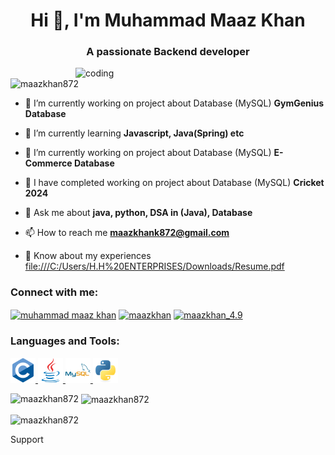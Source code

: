 <h1 align="center">Hi 👋, I'm Muhammad Maaz Khan</h1>
<h3 align="center">A passionate Backend developer</h3>

<img align="right" alt="coding" width="400" src="https://camo.githubusercontent.com/7de37139d0b4c1ce40865e799b446c0e963a3dd8fb68d239707237c40604fa3d/68747470733a2f2f63646e2e6472696262626c652e636f6d2f75736572732f3733303730332f73637265656e73686f74732f363538313234332f6176656e746f2e676966">


<p align="left"> <img src="https://komarev.com/ghpvc/?username=maazkhan872&label=Profile%20views&color=0e75b6&style=flat" alt="maazkhan872" /> </p>

- 🔭 I’m currently working on project about Database (MySQL) **GymGenius Database**

- 🌱 I’m currently learning **Javascript, Java(Spring) etc**

- 🔭 I’m currently working on project about Database (MySQL) **E-Commerce Database**

- 🔭 I have completed working on project about Database (MySQL) **Cricket 2024**

- 💬 Ask me about **java, python, DSA in (Java), Database**

- 📫 How to reach me **maazkhank872@gmail.com**

- 📄 Know about my experiences [file:///C:/Users/H.H%20ENTERPRISES/Downloads/Resume.pdf](file:///C:/Users/H.H%20ENTERPRISES/Downloads/Resume.pdf)

<h3 align="left">Connect with me:</h3>
<p align="left">
<a href="https://linkedin.com/in/muhammad maaz khan" target="blank"><img align="center" src="https://raw.githubusercontent.com/rahuldkjain/github-profile-readme-generator/master/src/images/icons/Social/linked-in-alt.svg" alt="muhammad maaz khan" height="30" width="40" /></a>
<a href="https://fb.com/maazkhan" target="blank"><img align="center" src="https://raw.githubusercontent.com/rahuldkjain/github-profile-readme-generator/master/src/images/icons/Social/facebook.svg" alt="maazkhan" height="30" width="40" /></a>
<a href="https://instagram.com/maazkhan_4.9" target="blank"><img align="center" src="https://raw.githubusercontent.com/rahuldkjain/github-profile-readme-generator/master/src/images/icons/Social/instagram.svg" alt="maazkhan_4.9" height="30" width="40" /></a>
</p>

<h3 align="left">Languages and Tools:</h3>
<p align="left"> <a href="https://www.cprogramming.com/" target="_blank" rel="noreferrer"> <img src="https://raw.githubusercontent.com/devicons/devicon/master/icons/c/c-original.svg" alt="c" width="40" height="40"/> </a> <a href="https://www.java.com" target="_blank" rel="noreferrer"> <img src="https://raw.githubusercontent.com/devicons/devicon/master/icons/java/java-original.svg" alt="java" width="40" height="40"/> </a> <a href="https://www.mysql.com/" target="_blank" rel="noreferrer"> <img src="https://raw.githubusercontent.com/devicons/devicon/master/icons/mysql/mysql-original-wordmark.svg" alt="mysql" width="40" height="40"/> </a> <a href="https://www.python.org" target="_blank" rel="noreferrer"> <img src="https://raw.githubusercontent.com/devicons/devicon/master/icons/python/python-original.svg" alt="python" width="40" height="40"/> </a> </p>

<p><img align="left" src="https://github-readme-stats.vercel.app/api/top-langs?username=maazkhan872&show_icons=true&locale=en&layout=compact" alt="maazkhan872" /></p>

<p>&nbsp;<img align="center" src="https://github-readme-stats.vercel.app/api?username=maazkhan872&show_icons=true&locale=en" alt="maazkhan872" /></p>

<p><img align="center" src="https://github-readme-streak-stats.herokuapp.com/?user=maazkhan872&" alt="maazkhan872" /></p>

Support
